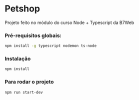 # Petshop

Projeto feito no módulo do curso Node + Typescript da B7Web

### Pré-requisitos globais:

```bash
npm install -g typescript nodemon ts-node
```

### Instalação

```bash
npm install
```

### Para rodar o projeto

```bash
npm run start-dev
```
